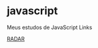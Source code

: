 # javascript
 Meus estudos de JavaScript
 Links
 <p><a href="https://vpitthan.github.io/javascript/exercicios/ex010/ex010.html" target="_eblank">RADAR</a></p>
